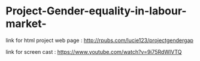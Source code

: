 # Project-Gender-equality-in-labour-market-

link for html project web page : http://rpubs.com/lucie123/projectgendergap

link for screen cast : https://www.youtube.com/watch?v=9i75RdWIVTQ
